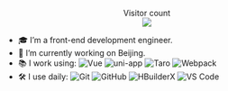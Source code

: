 <p align="center"> 
  Visitor count<br>
  <img src="https://profile-counter.glitch.me/LOUSANPANG/count.svg" />
</p>

- 🎓 I’m a front-end development engineer.
- 🔭 I’m currently working on Beijing.
- 📚 I work using:
  ![Vue](https://img.shields.io/badge/-Vue-3b2e5a?style=plastic&logo=vue.js)
  ![uni-app](https://img.shields.io/badge/-uniapp-3b2e5a?style=plastic&logo=vue.js)
  ![Taro](https://img.shields.io/badge/-Taro-3b2e5a?style=plastic&logo=react)
  ![Webpack](https://img.shields.io/badge/-Webpack-3b2e5a?style=plastic&logo=webpack)
- 🛠 I use daily:
  ![Git](https://img.shields.io/badge/-Git-black?style=plastic&logo=git)
  ![GitHub](https://img.shields.io/badge/-GitHub-181717?style=plastic&logo=github)
  ![HBuilderX](https://img.shields.io/badge/-HBuilderX-3b2e5a?style=plastic&logo=vue.js)
  ![VS Code](https://img.shields.io/badge/-VS%20Code-007ACC?style=plastic&logo=visual-studio-code)

